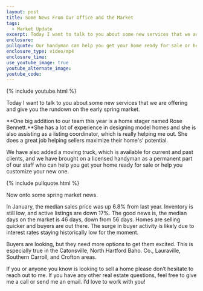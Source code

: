 ```yaml
---
layout: post
title: Some News From Our Office and the Market
tags:
  - Market Update
excerpt: Today I want to talk to you about some new services that we are offering and give you the rundown on the early spring market.
enclosure:
pullquote: Our handyman can help you get your home ready for sale or help customize your new one.
enclosure_type: video/mp4
enclosure_time:
use_youtube_image: true
youtube_alternate_image:
youtube_code:
---
```



{% include youtube.html %}

Today I want to talk to you about some new services that we are offering and give you the rundown on the early spring market.

**One big addition to our team this year is a home stager named Rose Bennett.**She has a lot of experience in designing model homes and she is also assisting as a listing coordinator, which is really helping me out. She does a great job helping sellers maximize their home's’ potential.

We have also added a moving truck, which is available for current and past clients, and we have brought on a licensed handyman as a permanent part of our staff who can help you get your home ready for sale or help you customize your new one.

{% include pullquote.html %}

Now onto some spring market news.

In January, the median sales price was up 6.8% from last year. Inventory is still low, and active listings are down 17%. The good news is, the median days on the market is 46 days, down from 56 days. Homes are selling quicker and buyers are out there. The surge in buyer activity is likely due to interest rates staying historically low for the moment.

Buyers are looking, but they need more options to get them excited. This is especially true in the Catonsville, North Hartford Baho. Co., Lauraville, Southern Carroll, and Crofton areas.

If you or anyone you know is looking to sell a home please don’t hesitate to reach out to me. If you have any other real estate questions, feel free to give me a call or send me an email. I’d love to work with you!